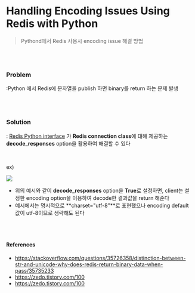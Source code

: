 # Handling Encoding Issues Using Redis with Python

> Pythond에서 Redis 사용시 encoding issue 해결 방법

<br>

<br>

### Problem

:Python 에서 Redis에 문자열을 publish 하면 binary를 return 하는 문제 발생

<br>

<br>

### Solution

: [Redis Python interface](https://pypi.org/project/redis/) 가 **Redis connection class**에 대해 제공하는 **decode_responses** option을 활용하여 해결할 수 있다

<br>

ex)

![](../images/python-redis-issue.png)

- 위의 예시와 같이 **decode_responses** option을 **True**로 설정하면, client는 설정한 encoding option을 이용하여 decode한 결과값을 return 해준다
- 예시에서는 명시적으로 **charset="utf-8"**로 표현했으나 encoding default 값이 utf-8이므로 생략해도 된다

<br>

<br>

#### References

- <https://stackoverflow.com/questions/35726358/distinction-between-str-and-unicode-why-does-redis-return-binary-data-when-pass/35735233>
- <https://zedo.tistory.com/100>
- <https://zedo.tistory.com/100>
